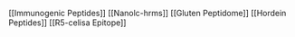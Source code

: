 [[Immunogenic Peptides]]
[[Nanolc-hrms]]
[[Gluten Peptidome]]
[[Hordein Peptides]]
[[R5-celisa Epitope]]
